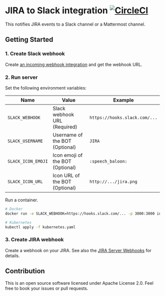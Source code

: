 # JIRA to Slack integration [![CircleCI](https://circleci.com/gh/int128/jira-to-slack.svg?style=shield)](https://circleci.com/gh/int128/jira-to-slack)

This notifies JIRA events to a Slack channel or a Mattermost channel.

## Getting Started

### 1. Create Slack webhook

Create [an incoming webhook integration](https://my.slack.com/services/new/incoming-webhook) and get the webhook URL.

### 2. Run server

Set the following environment variables:

Name | Value | Example
-----|-------|--------
`SLACK_WEBHOOK` | Slack webhook URL (Required) | `https://hooks.slack.com/...`
`SLACK_USERNAME` | Username of the BOT (Optional) | `JIRA`
`SLACK_ICON_EMOJI` | Icon emoji of the BOT (Optional) | `:speech_baloon:`
`SLACK_ICON_URL` | Icon URL of the BOT (Optional) | `http://.../jira.png`

Run a container.

```bash
# Docker
docker run -e SLACK_WEBHOOK=https://hooks.slack.com/... -p 3000:3000 int128/jira-to-slack

# Kubernetes
kubectl apply -f kubernetes.yaml
```

### 3. Create JIRA webhook

Create a webhook on your JIRA.
See also the [JIRA Server Webhooks](https://developer.atlassian.com/server/jira/platform/webhooks/) for details.

## Contribution

This is an open source software licensed under Apache License 2.0.
Feel free to book your issues or pull requests.

